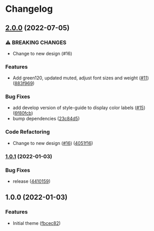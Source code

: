 # Changelog

## [2.0.0](https://www.github.com/bjerkio/brand/compare/v1.0.1...v2.0.0) (2022-07-05)


### ⚠ BREAKING CHANGES

* Change to new design (#16)

### Features

* Add green120, updated muted, adjust font sizes and weight ([#11](https://www.github.com/bjerkio/brand/issues/11)) ([883f969](https://www.github.com/bjerkio/brand/commit/883f9694293c02e3cd3b644362ace084fc1b7813))


### Bug Fixes

* add develop version of style-guide to display color labels ([#15](https://www.github.com/bjerkio/brand/issues/15)) ([6f80fcb](https://www.github.com/bjerkio/brand/commit/6f80fcb5f04b3c812c7c03767f3a63c769e217bd))
* bump dependencies ([23c84d5](https://www.github.com/bjerkio/brand/commit/23c84d538035a3ca3046a78faf186f5760b8a246))


### Code Refactoring

* Change to new design ([#16](https://www.github.com/bjerkio/brand/issues/16)) ([4051f16](https://www.github.com/bjerkio/brand/commit/4051f161040c58f621ad09815b6aa26c4da85b9c))

### [1.0.1](https://www.github.com/bjerkio/brand/compare/v1.0.0...v1.0.1) (2022-01-03)


### Bug Fixes

* release ([4410159](https://www.github.com/bjerkio/brand/commit/4410159f4b8acfb4b69f2a26dc3001da1225be49))

## 1.0.0 (2022-01-03)


### Features

* Initial theme ([fbcec82](https://www.github.com/bjerkio/brand/commit/fbcec82df789cecf043112ca8fad4863fbd3d3d8))
